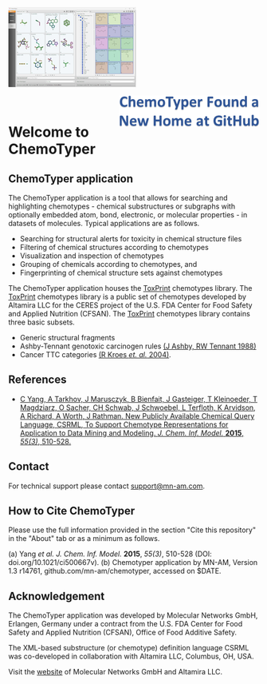 ![ChemoTyper Header](./images/header256x160.png)

<img align="right" src="./images/chemotyperNewHomeGithub282x63.png">&nbsp;</img>

# Welcome to ChemoTyper

## ChemoTyper application

The ChemoTyper application is a tool that allows for searching and highlighting chemotypes - chemical substructures or subgraphs with optionally embedded atom, bond, electronic, or molecular properties - in datasets of molecules. Typical applications are as follows.

*   Searching for structural alerts for toxicity in chemical structure files
*   Filtering of chemical structures according to chemotypes
*   Visualization and inspection of chemotypes
*   Grouping of chemicals according to chemotypes, and
*   Fingerprinting of chemical structure sets against chemotypes

The ChemoTyper application houses the [​ToxPrint](https://github.com/mn-am/toxprint) chemotypes library. The [​ToxPrint](https://github.com/mn-am/toxprint) chemotypes library is a public set of chemotypes developed by Altamira LLC for the CERES project of the U.S. FDA Center for Food Safety and Applied Nutrition (CFSAN). The [​ToxPrint](https://github.com/mn-am/toxprint) chemotypes library contains three basic subsets.

*   Generic structural fragments
*   Ashby-Tennant genotoxic carcinogen rules [​(J Ashby, RW Tennant 1988)](http://dx.doi.org/10.1016/0165-1218(88)90114-0)
*   Cancer TTC categories [​(R Kroes *et. al.* 2004)](http://dx.doi.org/10.1016/j.fct.2003.08.006).

## References

*   [​C Yang, A Tarkhov, J Marusczyk, B Bienfait, J Gasteiger, T Kleinoeder, T Magdziarz, O Sacher, CH Schwab, J Schwoebel, L Terfloth, K Arvidson, A Richard, A Worth, J Rathman. New Publicly Available Chemical Query Language, CSRML, To Support Chemotype Representations for Application to Data Mining and Modeling. *J. Chem. Inf. Model.* **2015**, *55(3)*, 510-528.](http://pubs.acs.org/doi/abs/10.1021/ci500667v)

## Contact

For technical support please contact [​support@mn-am.com](mailto:support@mn-am.com).

## How to Cite ChemoTyper

Please use the full information provided in the section "Cite this repository" in the "About" tab or as a minimum as follows.

(a) Yang *et al.* *J. Chem. Inf. Model.* **2015**, *55(3)*, 510-528 (DOI: doi.org/10.1021/ci500667v). (b) Chemotyper application by MN-AM, Version 1.3 r14761, github.com/mn-am/chemotyper, accessed on $DATE.

## Acknowledgement

The ChemoTyper application was developed by Molecular Networks GmbH, Erlangen, Germany under a contract from the U.S. FDA Center for Food Safety and Applied Nutrition (CFSAN), Office of Food Additive Safety.

The XML-based substructure (or chemotype) definition language CSRML was co-developed in collaboration with Altamira LLC, Columbus, OH, USA.

Visit the [​website](https://www.mn-am.com) of Molecular Networks GmbH and Altamira LLC.
